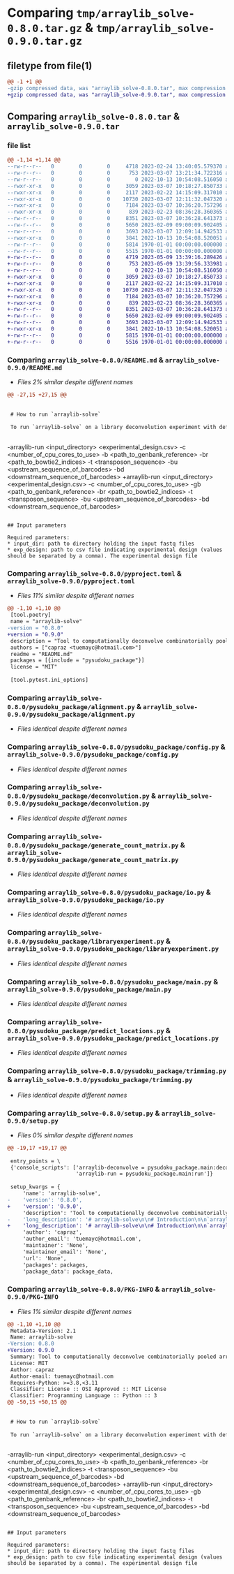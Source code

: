 # Comparing `tmp/arraylib_solve-0.8.0.tar.gz` & `tmp/arraylib_solve-0.9.0.tar.gz`

## filetype from file(1)

```diff
@@ -1 +1 @@
-gzip compressed data, was "arraylib_solve-0.8.0.tar", max compression
+gzip compressed data, was "arraylib_solve-0.9.0.tar", max compression
```

## Comparing `arraylib_solve-0.8.0.tar` & `arraylib_solve-0.9.0.tar`

### file list

```diff
@@ -1,14 +1,14 @@
--rw-r--r--   0        0        0     4718 2023-02-24 13:40:05.579370 arraylib_solve-0.8.0/README.md
--rw-r--r--   0        0        0      753 2023-03-07 13:21:34.722316 arraylib_solve-0.8.0/pyproject.toml
--rw-r--r--   0        0        0        0 2022-10-13 10:54:08.516050 arraylib_solve-0.8.0/pysudoku_package/__init__.py
--rwxr-xr-x   0        0        0     3059 2023-03-07 10:18:27.850733 arraylib_solve-0.8.0/pysudoku_package/alignment.py
--rwxr-xr-x   0        0        0     2117 2023-02-22 14:15:09.317010 arraylib_solve-0.8.0/pysudoku_package/config.py
--rwxr-xr-x   0        0        0    10730 2023-03-07 12:11:32.047320 arraylib_solve-0.8.0/pysudoku_package/deconvolution.py
--rwxr-xr-x   0        0        0     7184 2023-03-07 10:36:20.757296 arraylib_solve-0.8.0/pysudoku_package/generate_count_matrix.py
--rwxr-xr-x   0        0        0      839 2023-02-23 08:36:28.360365 arraylib_solve-0.8.0/pysudoku_package/io.py
--rw-r--r--   0        0        0     8351 2023-03-07 10:36:28.641373 arraylib_solve-0.8.0/pysudoku_package/libraryexperiment.py
--rw-r--r--   0        0        0     5650 2023-02-09 09:00:09.902405 arraylib_solve-0.8.0/pysudoku_package/main.py
--rw-r--r--   0        0        0     3693 2023-03-07 12:09:14.942533 arraylib_solve-0.8.0/pysudoku_package/predict_locations.py
--rwxr-xr-x   0        0        0     3841 2022-10-13 10:54:08.520051 arraylib_solve-0.8.0/pysudoku_package/trimming.py
--rw-r--r--   0        0        0     5814 1970-01-01 00:00:00.000000 arraylib_solve-0.8.0/setup.py
--rw-r--r--   0        0        0     5515 1970-01-01 00:00:00.000000 arraylib_solve-0.8.0/PKG-INFO
+-rw-r--r--   0        0        0     4719 2023-05-09 13:39:16.289426 arraylib_solve-0.9.0/README.md
+-rw-r--r--   0        0        0      753 2023-05-09 13:39:56.333981 arraylib_solve-0.9.0/pyproject.toml
+-rw-r--r--   0        0        0        0 2022-10-13 10:54:08.516050 arraylib_solve-0.9.0/pysudoku_package/__init__.py
+-rwxr-xr-x   0        0        0     3059 2023-03-07 10:18:27.850733 arraylib_solve-0.9.0/pysudoku_package/alignment.py
+-rwxr-xr-x   0        0        0     2117 2023-02-22 14:15:09.317010 arraylib_solve-0.9.0/pysudoku_package/config.py
+-rwxr-xr-x   0        0        0    10730 2023-03-07 12:11:32.047320 arraylib_solve-0.9.0/pysudoku_package/deconvolution.py
+-rwxr-xr-x   0        0        0     7184 2023-03-07 10:36:20.757296 arraylib_solve-0.9.0/pysudoku_package/generate_count_matrix.py
+-rwxr-xr-x   0        0        0      839 2023-02-23 08:36:28.360365 arraylib_solve-0.9.0/pysudoku_package/io.py
+-rw-r--r--   0        0        0     8351 2023-03-07 10:36:28.641373 arraylib_solve-0.9.0/pysudoku_package/libraryexperiment.py
+-rw-r--r--   0        0        0     5650 2023-02-09 09:00:09.902405 arraylib_solve-0.9.0/pysudoku_package/main.py
+-rw-r--r--   0        0        0     3693 2023-03-07 12:09:14.942533 arraylib_solve-0.9.0/pysudoku_package/predict_locations.py
+-rwxr-xr-x   0        0        0     3841 2022-10-13 10:54:08.520051 arraylib_solve-0.9.0/pysudoku_package/trimming.py
+-rw-r--r--   0        0        0     5815 1970-01-01 00:00:00.000000 arraylib_solve-0.9.0/setup.py
+-rw-r--r--   0        0        0     5516 1970-01-01 00:00:00.000000 arraylib_solve-0.9.0/PKG-INFO
```

### Comparing `arraylib_solve-0.8.0/README.md` & `arraylib_solve-0.9.0/README.md`

 * *Files 2% similar despite different names*

```diff
@@ -27,15 +27,15 @@
 
 
 # How to run `arraylib-solve`
 
 To run `arraylib-solve` on a library deconvolution experiment with default parameters run:
 
 ```
-arraylib-run <input_directory> <experimental_design.csv> -c <number_of_cpu_cores_to_use> -b <path_to_genbank_reference> -br <path_to_bowtie2_indices> -t <transposon_sequence> -bu <upstream_sequence_of_barcodes> -bd <downstream_sequence_of_barcodes>
+arraylib-run <input_directory> <experimental_design.csv> -c <number_of_cpu_cores_to_use> -gb <path_to_genbank_reference> -br <path_to_bowtie2_indices> -t <transposon_sequence> -bu <upstream_sequence_of_barcodes> -bd <downstream_sequence_of_barcodes>
 ```
 
 ## Input parameters
 
 Required parameters:
 * input_dir: path to directory holding the input fastq files
 * exp_design: path to csv file indicating experimental design (values should be separated by a comma). The experimental design file
```

### Comparing `arraylib_solve-0.8.0/pyproject.toml` & `arraylib_solve-0.9.0/pyproject.toml`

 * *Files 11% similar despite different names*

```diff
@@ -1,10 +1,10 @@
 [tool.poetry]
 name = "arraylib-solve"
-version = "0.8.0"
+version = "0.9.0"
 description = "Tool to computationally deconvolve combinatorially pooled arrayed random mutagenesis libraries"
 authors = ["capraz <tuemayc@hotmail.com>"]
 readme = "README.md"
 packages = [{include = "pysudoku_package"}]
 license = "MIT"
 
 [tool.pytest.ini_options]
```

### Comparing `arraylib_solve-0.8.0/pysudoku_package/alignment.py` & `arraylib_solve-0.9.0/pysudoku_package/alignment.py`

 * *Files identical despite different names*

### Comparing `arraylib_solve-0.8.0/pysudoku_package/config.py` & `arraylib_solve-0.9.0/pysudoku_package/config.py`

 * *Files identical despite different names*

### Comparing `arraylib_solve-0.8.0/pysudoku_package/deconvolution.py` & `arraylib_solve-0.9.0/pysudoku_package/deconvolution.py`

 * *Files identical despite different names*

### Comparing `arraylib_solve-0.8.0/pysudoku_package/generate_count_matrix.py` & `arraylib_solve-0.9.0/pysudoku_package/generate_count_matrix.py`

 * *Files identical despite different names*

### Comparing `arraylib_solve-0.8.0/pysudoku_package/io.py` & `arraylib_solve-0.9.0/pysudoku_package/io.py`

 * *Files identical despite different names*

### Comparing `arraylib_solve-0.8.0/pysudoku_package/libraryexperiment.py` & `arraylib_solve-0.9.0/pysudoku_package/libraryexperiment.py`

 * *Files identical despite different names*

### Comparing `arraylib_solve-0.8.0/pysudoku_package/main.py` & `arraylib_solve-0.9.0/pysudoku_package/main.py`

 * *Files identical despite different names*

### Comparing `arraylib_solve-0.8.0/pysudoku_package/predict_locations.py` & `arraylib_solve-0.9.0/pysudoku_package/predict_locations.py`

 * *Files identical despite different names*

### Comparing `arraylib_solve-0.8.0/pysudoku_package/trimming.py` & `arraylib_solve-0.9.0/pysudoku_package/trimming.py`

 * *Files identical despite different names*

### Comparing `arraylib_solve-0.8.0/setup.py` & `arraylib_solve-0.9.0/setup.py`

 * *Files 0% similar despite different names*

```diff
@@ -19,17 +19,17 @@
 
 entry_points = \
 {'console_scripts': ['arraylib-deconvolve = pysudoku_package.main:deconvolve',
                      'arraylib-run = pysudoku_package.main:run']}
 
 setup_kwargs = {
     'name': 'arraylib-solve',
-    'version': '0.8.0',
+    'version': '0.9.0',
     'description': 'Tool to computationally deconvolve combinatorially pooled arrayed random mutagenesis libraries',
-    'long_description': '# arraylib-solve\n\n# Introduction\n\n`arraylib-solve` is a tool to deconvolve combinatorially pooled arrayed random mutagenesis libraries (e.g. by transposon mutagenesis). In a typical experiment generating arrayed mutagenesis libraries, first a pooled version of the library is created and arrayed on a grid of well plates. To infer the identities of each mutant on the well plate, wells are pooled in combinatorial manner such that each mutant appears in a unique combination of pools. The pools are then sequenced using NGS and sequenced reads are stored in individual fastq files per pool. `arraylib-solve` deconvolves the pools and returns summaries stating the identity and location of each mutant on the original well grid. The package is based on the approach described in [[1]](#1).\n\n# Installation\n\nTo install `arraylib-solve` first create `Python 3.8` environment e.g. by\n\n```\nconda create --name arraylib-env python=3.8\nconda activate arraylib-env\n```\n\nand install the package using \n\n```\npip install arraylib-solve\n```\n\n`arraylib-solve` uses bowtie2 [[2]](#2) to align reads to the reference genome. Please ensure that bowtie2 is installed in your environment by running:\n\n```\nconda install -c bioconda bowtie2\n```\n\n\n# How to run `arraylib-solve`\n\nTo run `arraylib-solve` on a library deconvolution experiment with default parameters run:\n\n```\narraylib-run <input_directory> <experimental_design.csv> -c <number_of_cpu_cores_to_use> -b <path_to_genbank_reference> -br <path_to_bowtie2_indices> -t <transposon_sequence> -bu <upstream_sequence_of_barcodes> -bd <downstream_sequence_of_barcodes>\n```\n\n## Input parameters\n\nRequired parameters:\n* input_dir: path to directory holding the input fastq files\n* exp_design: path to csv file indicating experimental design (values should be separated by a comma). The experimental design file \n       should have columns, Filename, Poolname and Pooldimension. (see example in tests/test_data/full_exp_design.csv)\n  * Filename should contain all the unqiue input fastq filenames.\n  * Poolname should indicate to which pool a given file belongs. Multiple files per poolname are allowed.\n  * Pooldimension indicates the pooling dimension a pool belongs to. All pools sharing the same pooling dimension should have the same string in the Pooldimension column.\n  \n\nAn example of how an exp_design file could look like:\n\n| Filename          | Poolname        | Pooldimension  |\n| :---------------: | :-------------: | :------------: |\n| column1.fastq     | column1         | columns        |\n| column2.fastq     | column2         | columns        |\n| row1.fastq        | row1            | rows           |\n| row2.fastq        | row2            | rows           |\n| platerow1.fastq   | platerow1       | platerows      |\n| platerow2.fastq   | platerow2       | platerows      |\n| platecol1.fastq   | platecol1       | platecols      |\n| platecol2.fastq   | platecol2       | platecols      |\n\n* -gb path to genbank reference file\n* -br path to bowtie index files, ending with the basename of your index (if the basename of your index is UTI89 and you store your bowtie2 references in bowtie_ref it should be bowtie_ref/UTI89). Please visit https://bowtie-bio.sourceforge.net/bowtie2/manual.shtml#the-bowtie2-build-indexer for a manual how to create bowtie2 indices.\n* -t transposon sequence (e.g. AGATGTGTATAAGAGACAG)\n* -bu upstream sequence of barcode (e.g. CGAGGTCTCT)\n* -bd downstream sequence of barcode (e.g. CGTACGCTGC)\n\nOptional parameters:\n* -mq minimum bowtie2 alignment quality score for each base to include read\n* -sq minimum phred score for each base to include read\n* -tm number of transposon mismatches allowed\n* -thr threshold for local filter (e.g. a threshold of 0.05 would filter out all reads < 0.05 of the maximum read count for a given mutant)\n\n## Output\n\n`arraylib-solve` outputs 4 files: \n* count_matrix.csv: Read counts per pool for each mutant.\n* filtered_matrix.csv: Read counts per pool for each mutant, but mutants with barcodes with low read counts for a given genomic location are filtered out.\n* mutant_location_summary.csv: A summary of mutants found in the well plate grid, where each row corresponds to a different mutant.\n* well_location_summary.csv: A summary of the deconvolved well plate grid, where each row corresponds to a different well.\n\n\n\n# References\n<a id="1">[1]</a> \nBaym, M., Shaket, L., Anzai, I.A., Adesina, O. and Barstow, B., 2016. Rapid construction of a whole-genome transposon insertion collection for Shewanella oneidensis by Knockout Sudoku. Nature communications, 7(1), p.13270.\\\n<a id="2">[2]</a> \nLangmead, B. and Salzberg, S.L., 2012. Fast gapped-read alignment with Bowtie 2. Nature methods, 9(4), pp.357-359.\n\n',
+    'long_description': '# arraylib-solve\n\n# Introduction\n\n`arraylib-solve` is a tool to deconvolve combinatorially pooled arrayed random mutagenesis libraries (e.g. by transposon mutagenesis). In a typical experiment generating arrayed mutagenesis libraries, first a pooled version of the library is created and arrayed on a grid of well plates. To infer the identities of each mutant on the well plate, wells are pooled in combinatorial manner such that each mutant appears in a unique combination of pools. The pools are then sequenced using NGS and sequenced reads are stored in individual fastq files per pool. `arraylib-solve` deconvolves the pools and returns summaries stating the identity and location of each mutant on the original well grid. The package is based on the approach described in [[1]](#1).\n\n# Installation\n\nTo install `arraylib-solve` first create `Python 3.8` environment e.g. by\n\n```\nconda create --name arraylib-env python=3.8\nconda activate arraylib-env\n```\n\nand install the package using \n\n```\npip install arraylib-solve\n```\n\n`arraylib-solve` uses bowtie2 [[2]](#2) to align reads to the reference genome. Please ensure that bowtie2 is installed in your environment by running:\n\n```\nconda install -c bioconda bowtie2\n```\n\n\n# How to run `arraylib-solve`\n\nTo run `arraylib-solve` on a library deconvolution experiment with default parameters run:\n\n```\narraylib-run <input_directory> <experimental_design.csv> -c <number_of_cpu_cores_to_use> -gb <path_to_genbank_reference> -br <path_to_bowtie2_indices> -t <transposon_sequence> -bu <upstream_sequence_of_barcodes> -bd <downstream_sequence_of_barcodes>\n```\n\n## Input parameters\n\nRequired parameters:\n* input_dir: path to directory holding the input fastq files\n* exp_design: path to csv file indicating experimental design (values should be separated by a comma). The experimental design file \n       should have columns, Filename, Poolname and Pooldimension. (see example in tests/test_data/full_exp_design.csv)\n  * Filename should contain all the unqiue input fastq filenames.\n  * Poolname should indicate to which pool a given file belongs. Multiple files per poolname are allowed.\n  * Pooldimension indicates the pooling dimension a pool belongs to. All pools sharing the same pooling dimension should have the same string in the Pooldimension column.\n  \n\nAn example of how an exp_design file could look like:\n\n| Filename          | Poolname        | Pooldimension  |\n| :---------------: | :-------------: | :------------: |\n| column1.fastq     | column1         | columns        |\n| column2.fastq     | column2         | columns        |\n| row1.fastq        | row1            | rows           |\n| row2.fastq        | row2            | rows           |\n| platerow1.fastq   | platerow1       | platerows      |\n| platerow2.fastq   | platerow2       | platerows      |\n| platecol1.fastq   | platecol1       | platecols      |\n| platecol2.fastq   | platecol2       | platecols      |\n\n* -gb path to genbank reference file\n* -br path to bowtie index files, ending with the basename of your index (if the basename of your index is UTI89 and you store your bowtie2 references in bowtie_ref it should be bowtie_ref/UTI89). Please visit https://bowtie-bio.sourceforge.net/bowtie2/manual.shtml#the-bowtie2-build-indexer for a manual how to create bowtie2 indices.\n* -t transposon sequence (e.g. AGATGTGTATAAGAGACAG)\n* -bu upstream sequence of barcode (e.g. CGAGGTCTCT)\n* -bd downstream sequence of barcode (e.g. CGTACGCTGC)\n\nOptional parameters:\n* -mq minimum bowtie2 alignment quality score for each base to include read\n* -sq minimum phred score for each base to include read\n* -tm number of transposon mismatches allowed\n* -thr threshold for local filter (e.g. a threshold of 0.05 would filter out all reads < 0.05 of the maximum read count for a given mutant)\n\n## Output\n\n`arraylib-solve` outputs 4 files: \n* count_matrix.csv: Read counts per pool for each mutant.\n* filtered_matrix.csv: Read counts per pool for each mutant, but mutants with barcodes with low read counts for a given genomic location are filtered out.\n* mutant_location_summary.csv: A summary of mutants found in the well plate grid, where each row corresponds to a different mutant.\n* well_location_summary.csv: A summary of the deconvolved well plate grid, where each row corresponds to a different well.\n\n\n\n# References\n<a id="1">[1]</a> \nBaym, M., Shaket, L., Anzai, I.A., Adesina, O. and Barstow, B., 2016. Rapid construction of a whole-genome transposon insertion collection for Shewanella oneidensis by Knockout Sudoku. Nature communications, 7(1), p.13270.\\\n<a id="2">[2]</a> \nLangmead, B. and Salzberg, S.L., 2012. Fast gapped-read alignment with Bowtie 2. Nature methods, 9(4), pp.357-359.\n\n',
     'author': 'capraz',
     'author_email': 'tuemayc@hotmail.com',
     'maintainer': 'None',
     'maintainer_email': 'None',
     'url': 'None',
     'packages': packages,
     'package_data': package_data,
```

### Comparing `arraylib_solve-0.8.0/PKG-INFO` & `arraylib_solve-0.9.0/PKG-INFO`

 * *Files 1% similar despite different names*

```diff
@@ -1,10 +1,10 @@
 Metadata-Version: 2.1
 Name: arraylib-solve
-Version: 0.8.0
+Version: 0.9.0
 Summary: Tool to computationally deconvolve combinatorially pooled arrayed random mutagenesis libraries
 License: MIT
 Author: capraz
 Author-email: tuemayc@hotmail.com
 Requires-Python: >=3.8,<3.11
 Classifier: License :: OSI Approved :: MIT License
 Classifier: Programming Language :: Python :: 3
@@ -50,15 +50,15 @@
 
 
 # How to run `arraylib-solve`
 
 To run `arraylib-solve` on a library deconvolution experiment with default parameters run:
 
 ```
-arraylib-run <input_directory> <experimental_design.csv> -c <number_of_cpu_cores_to_use> -b <path_to_genbank_reference> -br <path_to_bowtie2_indices> -t <transposon_sequence> -bu <upstream_sequence_of_barcodes> -bd <downstream_sequence_of_barcodes>
+arraylib-run <input_directory> <experimental_design.csv> -c <number_of_cpu_cores_to_use> -gb <path_to_genbank_reference> -br <path_to_bowtie2_indices> -t <transposon_sequence> -bu <upstream_sequence_of_barcodes> -bd <downstream_sequence_of_barcodes>
 ```
 
 ## Input parameters
 
 Required parameters:
 * input_dir: path to directory holding the input fastq files
 * exp_design: path to csv file indicating experimental design (values should be separated by a comma). The experimental design file
```

